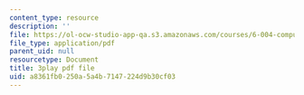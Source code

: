 ```yaml
---
content_type: resource
description: ''
file: https://ol-ocw-studio-app-qa.s3.amazonaws.com/courses/6-004-computation-structures-spring-2017/a8361fb0250a5a4b7147224d9b30cf03_0aMDzMhf528.pdf
file_type: application/pdf
parent_uid: null
resourcetype: Document
title: 3play pdf file
uid: a8361fb0-250a-5a4b-7147-224d9b30cf03
---
```

